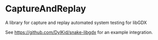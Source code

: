 # CaptureAndReplay
A library for capture and replay automated system testing for libGDX


See https://github.com/DylKid/snake-libgdx for an example integration.
